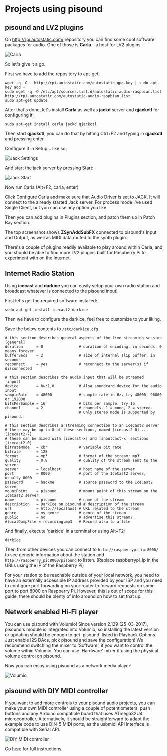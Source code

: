 # Projects using pisound

## pisound and LV2 plugins
On http://rpi.autostatic.com/ repository you can find some cool software packages for audio. One of those is **Carla** - a host for LV2 plugins.

![Carla](https://raw.githubusercontent.com/wiki/BlokasLabs/pisound-docs/images/carla.png)

So let's give it a go.

First we have to add the repository to apt-get:
```
wget -q -O - http://rpi.autostatic.com/autostatic.gpg.key | sudo apt-key add -
sudo wget -q -O /etc/apt/sources.list.d/autostatic-audio-raspbian.list http://rpi.autostatic.com/autostatic-audio-raspbian.list
sudo apt-get update
```
After that's done, let's install **Carla** as well as **jackd** server and **qjackctl** for configuring it:
```
sudo apt-get install carla jackd qjackctl
```
Then start **qjackctl**, you can do that by hitting Ctrl+F2 and typing in **qjackctl** and pressing enter.

Configure it in Setup... like so:

![Jack Settings](https://raw.githubusercontent.com/wiki/BlokasLabs/pisound-docs/images/jack_settings.png)

And start the jack server by pressing Start:

![Jack Start](https://raw.githubusercontent.com/wiki/BlokasLabs/pisound-docs/images/start_jack.png)

Now run Carla (Alt+F2, carla, enter)

Click Configure Carla and make sure that Audio Driver is set to JACK. It will connect to the already started Jack server. For process mode I've used Single Client, but you can use any option you like.

Then you can add plugins in Plugins section, and patch them up in Patch Bay section.

The top screenshot shows **ZSynAddSubFX** connected to pisound's Input and Output, as well as MIDI data routed to the synth plugin.

There's a couple of plugins readily available to play around within Carla, and you should be able to find more LV2 plugins built for Raspberry Pi to experiment with on the Internet.

## Internet Radio Station

Using **icecast** and **darkice** you can easily setup your own radio station and broadcast whatever is connected to the pisound input!

First let's get the required software installed:
```
sudo apt-get install icecast2 darkice
```
Then we have to configure the darkice, feel free to customize to your liking.

Save the below contents to `/etc/darkice.cfg`
```
# this section describes general aspects of the live streaming session
[general]
duration      = 0                # duration of encoding, in seconds. 0 means forever
bufferSecs    = 2                # size of internal slip buffer, in seconds
reconnect     = yes              # reconnect to the server(s) if disconnected

# this section describes the audio input that will be streamed
[input]
device        = hw:1,0           # Alsa soundcard device for the audio input
sampleRate    = 48000            # sample rate in Hz. try 48000, 96000 or 192000
bitsPerSample = 16               # bits per sample. try 16
channel       = 2                # channels. 1 = mono, 2 = stereo.
                                 # Only stereo mode is supported by pisound.

# this section describes a streaming connection to an IceCast2 server
# there may be up to 8 of these sections, named [icecast2-0] ... [icecast2-7]
# these can be mixed with [icecast-x] and [shoutcast-x] sections
[icecast2-0]
bitrateMode   = cbr              # variable bit rate
bitrate       = 128
format        = mp3              # format of the stream: mp3
quality       = 0.8              # quality of the stream sent to the server
server        = localhost        # host name of the server
port          = 8000             # port of the IceCast2 server, usually 8000
password      = hackme           # source password to the IceCast2 server
mountPoint    = pisound          # mount point of this stream on the IceCast2 server
name          = pisound          # name of the stream
description   = DarkIce on pisound # description of the stream
url           = http://localhost # URL related to the stream
genre         = my genre         # genre of the stream
public        = no               # advertise this stream?
#localDumpFile = recording.mp3   # Record also to a file
```

And finally, execute 'darkice' in a terminal or using Alt+F2:

`darkice`

Then from other devices you can connect to `http://raspberrypi_ip:8000/` to see generic information about the station and `http://raspberry_pi:8000/pisound` to listen. (Replace raspberrypi_ip in the URLs using the IP of the Raspberry Pi)

For your station to be reachable outside of your local network, you need to have an externally accessible IP address provided by your ISP and you need to configure port forwarding on your router to forward requests on some port to port 8000 on Raspberry Pi. However, this is out of scope for this guide, there should be plenty of info around on how to set that up.

## Network enabled Hi-Fi player
You can use pisound with Volumio! Since version 2.129 (25-03-2017), pisound's module is integrated into Volumio, so installing the latest version or updating should be enough to get 'pisound' listed in Playback Options. Just enable I2S DAcs, pick pisound and save the configuration! We recommend switching the mixer to 'Software', if you want to control the volume within Volumio. You can use 'Hardware' mixer if using the physical volume control on pisound.

Now you can enjoy using pisound as a network media player!

![Volumio](https://raw.githubusercontent.com/wiki/BlokasLabs/pisound-docs/images/volumio.png)

## pisound with DIY MIDI controller

If you want to add more controls to your pisound audio projects, you can make your own MIDI controller using a couple of potentiometers, push buttons and any Arduino compatible board that uses ATmega32U4 microcontroller. Alternatively, it should be straightforward to adapt the example code to use DIN-5 MIDI ports, as the usbmidi API interface is compatible with Serial API.

![DIY MIDI controller](https://raw.githubusercontent.com/wiki/BlokasLabs/pisound-docs/images/diy-midi-ctrl.png)

Go [here](https://github.com/BlokasLabs/usbmidi/tree/master/arduino/libraries/usbmidi/examples/midictrl) for full instructions.